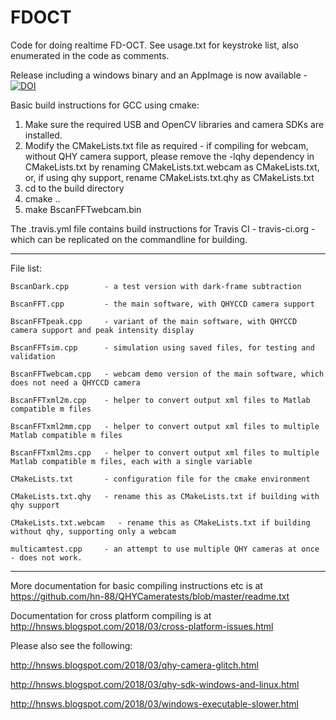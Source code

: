 # FDOCT
Code for doing realtime FD-OCT. See usage.txt for keystroke list, also enumerated in the code as comments.

Release including a windows binary and an AppImage is now available - 
[![DOI](https://zenodo.org/badge/DOI/10.5281/zenodo.2605347.svg)](https://doi.org/10.5281/zenodo.2605347)

Basic build instructions for GCC using cmake:
1. Make sure the required USB and OpenCV libraries and camera SDKs are installed.
2. Modify the CMakeLists.txt file as required - if compiling for webcam, without QHY camera support, please remove the -lqhy dependency in CMakeLists.txt by renaming CMakeLists.txt.webcam as CMakeLists.txt, or, if using qhy support, rename CMakeLists.txt.qhy as CMakeLists.txt  
3. cd to the build directory
4. cmake ..
5. make BscanFFTwebcam.bin

The .travis.yml file contains build instructions for Travis CI - travis-ci.org - which can be replicated on the commandline for building. 

-------------------------
File list:

 	BscanDark.cpp        - a test version with dark-frame subtraction
	
	BscanFFT.cpp 	     - the main software, with QHYCCD camera support
	
	BscanFFTpeak.cpp     - variant of the main software, with QHYCCD camera support and peak intensity display
	
	BscanFFTsim.cpp      - simulation using saved files, for testing and validation
	
	BscanFFTwebcam.cpp   - webcam demo version of the main software, which does not need a QHYCCD camera
	
	BscanFFTxml2m.cpp    - helper to convert output xml files to Matlab compatible m files
	
	BscanFFTxml2mm.cpp   - helper to convert output xml files to multiple Matlab compatible m files
	
	BscanFFTxml2ms.cpp   - helper to convert output xml files to multiple Matlab compatible m files, each with a single variable
	
	CMakeLists.txt       - configuration file for the cmake environment 
	
	CMakeLists.txt.qhy   - rename this as CMakeLists.txt if building with qhy support
	
	CMakeLists.txt.webcam   - rename this as CMakeLists.txt if building without qhy, supporting only a webcam
	
	multicamtest.cpp     - an attempt to use multiple QHY cameras at once - does not work.
  
  
--------------------------------------------

More documentation for basic compiling instructions etc is at https://github.com/hn-88/QHYCameratests/blob/master/readme.txt

Documentation for cross platform compiling is at http://hnsws.blogspot.com/2018/03/cross-platform-issues.html

Please also see the following:

http://hnsws.blogspot.com/2018/03/qhy-camera-glitch.html

http://hnsws.blogspot.com/2018/03/qhy-sdk-windows-and-linux.html

http://hnsws.blogspot.com/2018/03/windows-executable-slower.html


